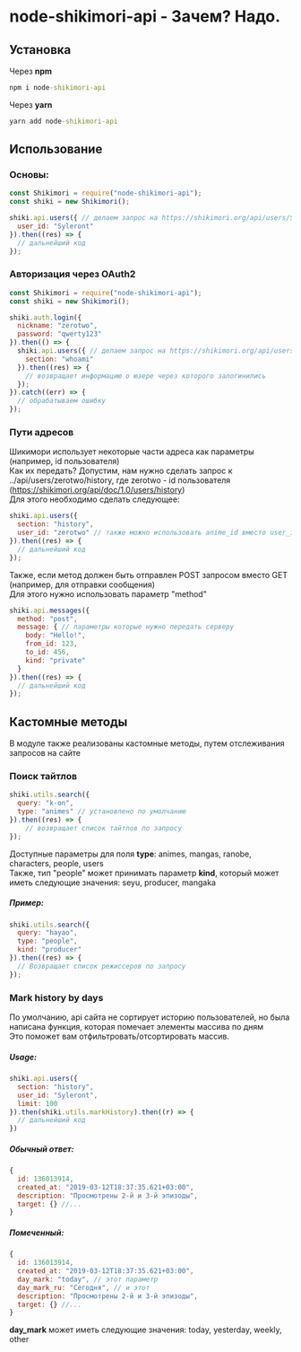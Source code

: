 # node-shikimori-api - Зачем? Надо.
## Установка
Через **npm**
```cmd
npm i node-shikimori-api
```
Через **yarn**
```cmd
yarn add node-shikimori-api
```

## Использование

### Основы:
```js
const Shikimori = require("node-shikimori-api");
const shiki = new Shikimori();

shiki.api.users({ // делаем запрос на https://shikimori.org/api/users/Syleront
  user_id: "Syleront"
}).then((res) => {
  // дальнейший код
});
```

### Авторизация через OAuth2
```js
const Shikimori = require("node-shikimori-api");
const shiki = new Shikimori();

shiki.auth.login({
  nickname: "zerotwo",
  password: "qwerty123"
}).then(() => {
  shiki.api.users({ // делаем запрос на https://shikimori.org/api/users/whoami
    section: "whoami"
  }).then((res) => {
    // возвращает информацию о юзере через которого залогинились
  });
}).catch((err) => {
  // обрабатываем ошибку
});
```

### Пути адресов
Шикимори использует некоторые части адреса как параметры (например, id пользователя)<br>
Как их передать? Допустим, нам нужно сделать запрос к ../api/users/zerotwo/history, где zerotwo - id пользователя (https://shikimori.org/api/doc/1.0/users/history)<br>
Для этого необходимо сделать следующее:

``` js
shiki.api.users({
  section: "history",
  user_id: "zerotwo" // также можно использовать anime_id вместо user_id
}).then((res) => {
  // дальнейший код
});
```

Также, если метод должен быть отправлен POST запросом вместо GET (например, для отправки сообщения)<br>
Для этого нужно использовать параметр "method"

```js
shiki.api.messages({
  method: "post",
  message: { // параметры которые нужно передать серверу
    body: "Hello!",
    from_id: 123,
    to_id: 456,
    kind: "private"
  }
}).then((res) => {
  // дальнейший код
});
```

## Кастомные методы
В модуле также реализованы кастомные методы, путем отслеживания запросов на сайте<br>
### Поиск тайтлов
```js
shiki.utils.search({
  query: "k-on",
  type: "animes" // установлено по умолчанию
}).then((res) => {
	// возвращает список тайтлов по запросу
});
```
Доступные параметры для поля **type**: animes, mangas, ranobe, characters, people, users<br>
Также, тип "people" может принимать параметр **kind**, который может иметь следующие значения: seyu, producer, mangaka<br>
##### Пример:
```js
shiki.utils.search({
  query: "hayao",
  type: "people",
  kind: "producer"
}).then((res) => {
  // Возвращает список режиссеров по запросу
});
```

### Mark history by days
По умолчанию, api сайта не сортирует историю пользователей, но была написана функция, которая помечает элементы массива по дням<br>
Это поможет вам отфильтровать/отсортировать массив.
##### Usage:
```js
shiki.api.users({
  section: "history",
  user_id: "Syleront",
  limit: 100
}).then(shiki.utils.markHistory).then((r) => {
  // дальнейший код
})
```
##### Обычный ответ:
```js
{
  id: 136013914,
  created_at: "2019-03-12T18:37:35.621+03:00",
  description: "Просмотрены 2-й и 3-й эпизоды",
  target: {} //...
}
```

##### Помеченный:
```js
{
  id: 136013914,
  created_at: "2019-03-12T18:37:35.621+03:00",
  day_mark: "today", // этот параметр
  day_mark_ru: "Сегодня", // и этот
  description: "Просмотрены 2-й и 3-й эпизоды",
  target: {} //...
}
```
**day_mark** может иметь следующие значения: today, yesterday, weekly, other